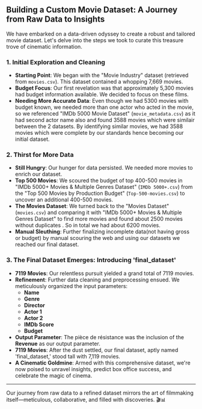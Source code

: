 ## Building a Custom Movie Dataset: A Journey from Raw Data to Insights

We have embarked on a data-driven odyssey to create a robust and tailored movie dataset. Let's delve into the steps we took to curate this treasure trove of cinematic information.

### 1. **Initial Exploration and Cleaning**

- **Starting Point**: We began with the "Movie Industry" dataset (retrieved from `movies.csv`). This dataset contained a whopping 7,669 movies.
- **Budget Focus**: Our first revelation was that approximately 5,300 movies had budget information available. We decided to focus on these films.
- **Needing More Accurate Data**: Even though we had 5300 movies with budget known, we needed more than one actor who acted in the movie, so we referenced "IMDb 5000 Movie Dataset" (`movie_metadata.csv`) as it had second actor name also and found 3588 movies which were similair between the 2 datasets. By identifying similar movies, we had 3588 movies which were complete by our standards hence becoming our initial dataset. 


### 2. **Thirst for More Data**

- **Still Hungry**: Our hunger for data persisted. We needed more movies to enrich our dataset.
- **Top 500 Movies**: We scoured the budget of top 400-500 movies in "IMDb 5000+ Movies & Multiple Genres Dataset" (`IMDb 5000+.csv`) from the "Top 500 Movies by Production Budget" (`Top-500-movies.csv`) to uncover an additional 400-500 movies.
- **The Movies Dataset**: We turned back to the "Movies Dataset" (`movies.csv`) and comparing it with "IMDb 5000+ Movies & Multiple Genres Dataset" to find more movies and found about 2500 movies without duplicates . So in total we had about 6200 movies.
- **Manual Sleuthing**: Further finalizing incomplete data(not having gross or budget) by manual scouring the web and using our datasets we reached our final dataset.

### 3. **The Final Dataset Emerges: Introducing 'final_dataset'**

- **7119 Movies**: Our relentless pursuit yielded a grand total of 7119 movies.
- **Refinement**: Further data cleaning and preprocessing ensued. We meticulously organized the input parameters:
    - **Name**
    - **Genre**
    - **Director**
    - **Actor 1**
    - **Actor 2**
    - **IMDb Score**
    - **Budget**
- **Output Parameter**: The pièce de résistance was the inclusion of the **Revenue** as our output parameter.
- **7119 Movies**: After the dust settled, our final dataset, aptly named 'final_dataset,' stood tall with 7,119 movies.
- **A Cinematic Goldmine**: Armed with this comprehensive dataset, we're now poised to unravel insights, predict box office success, and celebrate the magic of cinema.

---

Our journey from raw data to a refined dataset mirrors the art of filmmaking itself—meticulous, collaborative, and filled with discoveries. 🎬📊